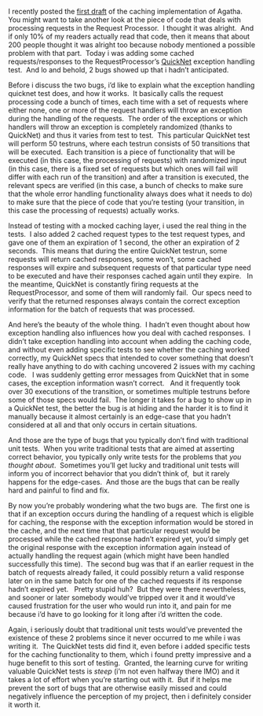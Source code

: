<p>I recently posted the <a href="http://davybrion.com/blog/2009/12/agathas-caching-layer-implementation-first-draft/" target="_blank">first draft</a> of the caching implementation of Agatha.&#160; You might want to take another look at the piece of code that deals with processing requests in the Request Processor.&#160; I thought it was alright.&#160; And if only 10% of my readers actually read that code, then it means that about 200 people thought it was alright too because nobody mentioned a possible problem with that part.&#160; Today i was adding some cached requests/responses to the RequestProcessor’s <a href="http://code.google.com/p/quicknet/" target="_blank">QuickNet</a> exception handling test.&#160; And lo and behold, 2 bugs showed up that i hadn’t anticipated.</p>  <p>Before i discuss the two bugs, i’d like to explain what the exception handling quicknet test does, and how it works.&#160; It basically calls the request processing code a bunch of times, each time with a set of requests where either none, one or more of the request handlers will throw an exception during the handling of the requests.&#160; The order of the exceptions or which handlers will throw an exception is completely randomized (thanks to QuickNet) and thus it varies from test to test.&#160; This particular QuickNet test will perform 50 testruns, where each testrun consists of 50 transitions that will be executed.&#160; Each transition is a piece of functionality that will be executed (in this case, the processing of requests) with randomized input (in this case, there is a fixed set of requests but which ones will fail will differ with each run of the transition) and after a transition is executed, the relevant specs are verified (in this case, a bunch of checks to make sure that the whole error handling functionality always does what it needs to do) to make sure that the piece of code that you’re testing (your transition, in this case the processing of requests) actually works.</p>  <p>Instead of testing with a mocked caching layer, i used the real thing in the tests.&#160; I also added 2 cached request types to the test request types, and gave one of them an expiration of 1 second, the other an expiration of 2 seconds.&#160; This means that during the entire QuickNet testrun, some requests will return cached responses, some won’t, some cached responses will expire and subsequent requests of that particular type need to be executed and have their responses cached again until they expire.&#160;&#160; In the meantime, QuickNet is constantly firing requests at the RequestProcessor, and some of them will randomly fail.&#160; Our specs need to verify that the returned responses always contain the correct exception information for the batch of requests that was processed.</p>  <p>And here’s the beauty of the whole thing.&#160; I hadn’t even thought about how exception handling also influences how you deal with cached responses.&#160; I didn’t take exception handling into account when adding the caching code, and without even adding specific tests to see whether the caching worked correctly, my QuickNet specs that intended to cover something that doesn’t really have anything to do with caching uncovered 2 issues with my caching code.&#160;&#160; I was suddenly getting error messages from QuickNet that in some cases, the exception information wasn’t correct.&#160;&#160; And it frequently took over 30 executions of the transition, or sometimes multiple testruns before some of those specs would fail.&#160; The longer it takes for a bug to show up in a QuickNet test, the better the bug is at hiding and the harder it is to find it manually because it almost certainly is an edge-case that you hadn’t considered at all and that only occurs in certain situations.</p>  <p>And those are the type of bugs that you typically don’t find with traditional unit tests.&#160; When you write traditional tests that are aimed at asserting correct behavior, you typically only write tests for the problems that <em>you thought about</em>.&#160; Sometimes you’ll get lucky and traditional unit tests will inform you of incorrect behavior that you didn’t think of,&#160; but it rarely happens for the edge-cases.&#160; And those are the bugs that can be really hard and painful to find and fix.</p>  <p>By now you’re probably wondering what the two bugs are.&#160; The first one is that if an exception occurs during the handling of a request which is eligible for caching, the response with the exception information would be stored in the cache, and the next time that that particular request would be processed while the cached response hadn’t expired yet, you’d simply get the original response with the exception information again instead of actually handling the request again (which might have been handled successfully this time).&#160; The second bug was that if an earlier request in the batch of requests already failed, it could possibly return a valid response later on in the same batch for one of the cached requests if its response hadn’t expired yet.&#160;&#160; Pretty stupid huh?&#160; But they were there nevertheless, and sooner or later somebody would’ve tripped over it and it would’ve caused frustration for the user who would run into it, and pain for me because i’d have to go looking for it long after i’d written the code.</p>  <p>Again, i seriously doubt that traditional unit tests would’ve prevented the existence of these 2 problems since it never occurred to me while i was writing it.&#160; The QuickNet tests did find it, even before i added specific tests for the caching functionality to them, which i found pretty impressive and a huge benefit to this sort of testing.&#160; Granted, the learning curve for writing valuable QuickNet tests is <em>steep</em> (i’m not even halfway there IMO) and it takes a lot of effort when you’re starting out with it.&#160; But if it helps me prevent the sort of bugs that are otherwise easily missed and could negatively influence the perception of my project, then i definitely consider it worth it.</p>